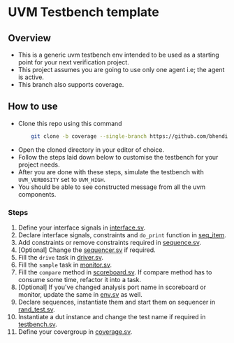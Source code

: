# UVM Testbench template

## Overview

- This is a generic uvm testbench env intended to be used as a starting point for your next verification project.
- This project assumes you are going to use only one agent i.e; the agent is active.
- This branch also supports coverage.

## How to use

- Clone this repo using this command
  ```bash
      git clone -b coverage --single-branch https://github.com/bhendi-boi/uvm_tb_template.git
  ```
- Open the cloned directory in your editor of choice.
- Follow the steps laid down below to customise the testbench for your project needs.
- After you are done with these steps, simulate the testbench with `UVM_VERBOSITY` set to `UVM_HIGH`.
- You should be able to see constructed message from all the uvm components.

### Steps

1. Define your interface signals in [interface.sv](interface.sv).
2. Declare interface signals, constraints and `do_print` function in [seq_item](seq_item.sv).
3. Add constraints or remove constraints required in [sequence.sv](sequence.sv).
4. [Optional] Change the [sequencer.sv](sequencer.sv) if required.
5. Fill the `drive` task in [driver.sv](driver.sv).
6. Fill the `sample` task in [monitor.sv](monitor.sv).
7. Fill the `compare` method in [scoreboard.sv](scoreboard.sv). If compare method has to consume some time, refactor it into a task.
8. [Optional] If you've changed analysis port name in scoreboard or monitor, update the same in [env.sv](env.sv) as well.
9. Declare sequences, instantiate them and start them on sequencer in [rand_test.sv](rand_test.sv).
10. Instantiate a dut instance and change the test name if required in [testbench.sv](testbench.sv).
11. Define your covergroup in [coverage.sv](coverage.sv).
